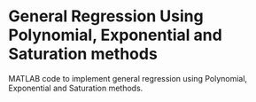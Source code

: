 # General Regression Using Polynomial, Exponential and Saturation methods

MATLAB code to implement general regression using Polynomial, Exponential and Saturation methods.
